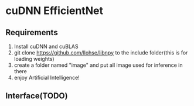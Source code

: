 # cuDNN EfficientNet

## Requirements
1. Install cuDNN and cuBLAS
2. git clone https://github.com/llohse/libnpy to the include folder(this is for loading weights)
3. create a folder named "image" and put all image used for inference in there
4. enjoy Artificial Intelligence!


## Interface(TODO)






